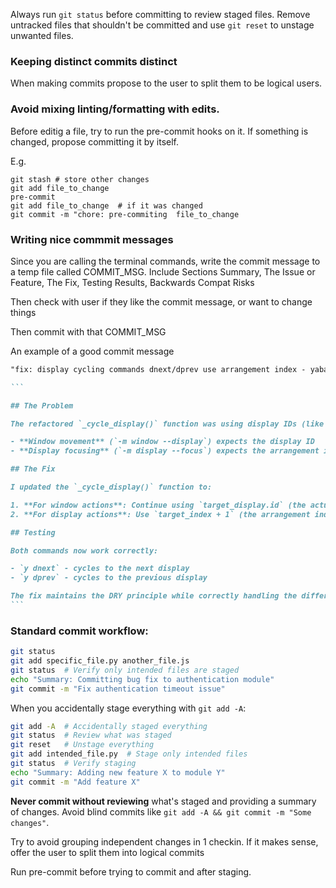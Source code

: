 Always run `git status` before committing to review staged files. Remove untracked files that shouldn't be committed and use `git reset` to unstage unwanted files.

### Keeping distinct commits distinct

When making commits propose to the user to split them to be logical users.

### Avoid mixing linting/formatting with edits.

Before editig a file, try to run the pre-commit hooks on it.
If something is changed, propose committing it by itself.

E.g.

```
git stash # store other changes
git add file_to_change
pre-commit
git add file_to_change  # if it was changed
git commit -m "chore: pre-commiting  file_to_change

```

### Writing nice commmit messages

Since you are calling the terminal commands, write the commit message to a temp file called COMMIT_MSG.
Include Sections Summary, The Issue or Feature, The Fix, Testing Results, Backwards Compat Risks

Then check with user if they like the commit message, or want to change things

Then commit with that COMMIT_MSG

An example of a good commit message

````markdown
"fix: display cycling commands dnext/dprev use arrangement index - yabai display --focus expects arrangement index not display ID"

```

## The Problem

The refactored `_cycle_display()` function was using display IDs (like 1, 10) for both window movement and display focusing. However, yabai has different expectations:

- **Window movement** (`-m window --display`) expects the display ID
- **Display focusing** (`-m display --focus`) expects the arrangement index (1-based sequential numbering)

## The Fix

I updated the `_cycle_display()` function to:

1. **For window actions**: Continue using `target_display.id` (the actual display ID)
2. **For display actions**: Use `target_index + 1` (the arrangement index, which is 1-based)

## Testing

Both commands now work correctly:

- `y dnext` - cycles to the next display
- `y dprev` - cycles to the previous display

The fix maintains the DRY principle while correctly handling the different parameter requirements for yabai's window vs display commands. This follows the dev-inner-loop conventions by fixing the bug and ensuring the code works as expected.
```
````

### Standard commit workflow:

```bash
git status
git add specific_file.py another_file.js
git status  # Verify only intended files are staged
echo "Summary: Committing bug fix to authentication module"
git commit -m "Fix authentication timeout issue"
```

When you accidentally stage everything with `git add -A`:

```bash
git add -A  # Accidentally staged everything
git status  # Review what was staged
git reset   # Unstage everything
git add intended_file.py  # Stage only intended files
git status  # Verify staging
echo "Summary: Adding new feature X to module Y"
git commit -m "Add feature X"
```

**Never commit without reviewing** what's staged and providing a summary of changes. Avoid blind commits like `git add -A && git commit -m "Some changes"`.

Try to avoid grouping independent changes in 1 checkin. If it makes sense, offer the user to split them into logical commits

Run pre-commit before trying to commit and after staging.
